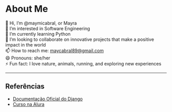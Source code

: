 # About Me

👋 Hi, I’m @maymicabral, or Mayra  
👀 I’m interested in Software Engineering  
🌱 I’m currently learning Python  
💞️ I’m looking to collaborate on innovative projects that make a positive impact in the world  
📫 How to reach me: maycabral89@gmail.com  
😄 Pronouns: she/her  
⚡ Fun fact: I love nature, animals, running, and exploring new experiences  

---

## Referências
- [Documentação Oficial do Django](https://docs.djangoproject.com/)
- [Curso na Alura](https://www.alura.com.br/)



<!---
maymicabral/maymicabral is a ✨ special ✨ repository because its `README.md` (this file) appears on your GitHub profile.
You can click the Preview link to take a look at your changes.
--->
